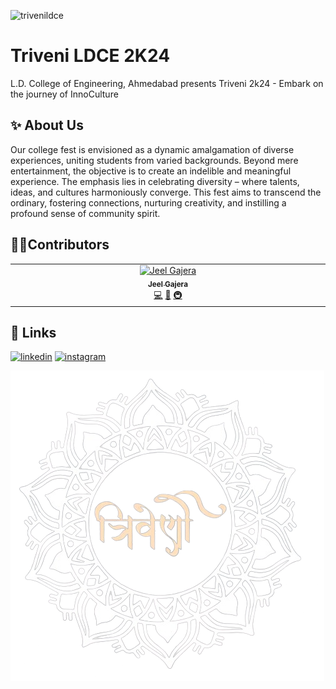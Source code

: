 ![trivenildce](https://socialify.git.ci/JeelGajera/trivenildce/image?description=1&descriptionEditable=Embark%20On%20The%20Journey%20of%20Inno-Culture%20-%20Triveni%202K24%20%20%20%20%20%20%20%20%20%20%20%20%20%20%20%20%20%20%20%20%20%20%20%20%20%20%20www.trivenildce.in&font=Inter&forks=1&issues=1&language=1&name=1&owner=1&pattern=Plus&pulls=1&stargazers=1&theme=Dark)

# Triveni LDCE 2K24 

L.D. College of Engineering, Ahmedabad presents
Triveni 2k24 - Embark on the journey of InnoCulture


## ✨ About Us

Our college fest is envisioned as a dynamic amalgamation of diverse experiences, uniting students from varied backgrounds. Beyond mere entertainment, the objective is to create an indelible and meaningful experience. The emphasis lies in celebrating diversity – where talents, ideas, and cultures harmoniously converge. This fest aims to transcend the ordinary, fostering connections, nurturing creativity, and instilling a profound sense of community spirit.

## 🧑‍💻Contributors

<!-- ALL-CONTRIBUTORS-LIST:START - Do not remove or modify this section -->
<!-- prettier-ignore-start -->
<!-- markdownlint-disable -->
<table>
  <tbody>
    <tr>
      <td align="center" valign="top" width="14.28%"><a href="https://jeelgajera.vercel.app"><img src="https://avatars.githubusercontent.com/u/83470656?v=4?s=100" width="100px;" alt="Jeel Gajera"/><br /><sub><b>Jeel Gajera</b></sub></a><br /><a href="#code-JeelGajera" title="Code">💻</a> <a href="#design-JeelGajera" title="Design">🎨</a> <a href="#infra-JeelGajera" title="Infrastructure (Hosting, Build-Tools, etc)">🚇</a></td>
    </tr>
  </tbody>
</table>

<!-- markdownlint-restore -->
<!-- prettier-ignore-end -->

<!-- ALL-CONTRIBUTORS-LIST:END -->

## 🔗 Links

[![linkedin](https://img.shields.io/badge/linkedin-0A66C2?style=for-the-badge&logo=linkedin&logoColor=white)](https://www.linkedin.com/company/triveni-ldec/)
[![instagram](https://img.shields.io/badge/instagra-f58a00?style=for-the-badge&logo=instagram&logoColor=white)](https://www.instagram.com/triveni_ldce/)

![Logo](public/images/logo_full.png)
